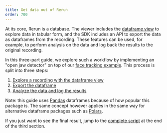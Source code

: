 ```yaml
---
title: Get data out of Rerun
order: 700
---
```


At its core, Rerun is a database. The viewer includes the [dataframe view](../reference/types/views/dataframe_view) to explore data in tabular form, and the SDK includes an API to export the data as dataframes from the recording. These features can be used, for example, to perform analysis on the data and log back the results to the original recording.

In this three-part guide, we explore such a workflow by implementing an "open jaw detector" on top of our [face tracking example](https://rerun.io/examples/video-image/face_tracking). This process is split into three steps:

1. [Explore a recording with the dataframe view](data-out/explore-as-dataframe)
2. [Export the dataframe](data-out/export-dataframe)
3. [Analyze the data and log the results](data-out/analyze-and-log)

Note: this guide uses [Pandas](https://pandas.pydata.org) dataframes because of how popular this package is. The same concept however applies in the same way for alternative dataframe packages such as [Polars](https://pola.rs).

If you just want to see the final result, jump to the [complete script](data-out/analyze-and-log.md#complete-script) at the end of the third section.

